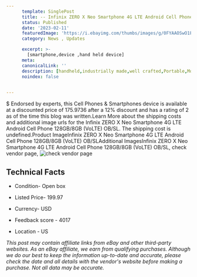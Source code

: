 ```yaml
---
      template: SinglePost
      title: -- Infinix ZERO X Neo Smartphone 4G LTE Android Cell Phone 128GB/8GB (VoLTE) OB/SL
      status: Published
      date: '2023-02-11'
      featuredImage: 'https://i.ebayimg.com/thumbs/images/g/0FYAAOSwO1FiAVuZ/s-l225.jpg'
      category: News , Updates

      excerpt: >-
        [smartphone,device ,hand held device]
      meta:
      canonicalLink: ''
      description: [handheld,industrially made,well crafted,Portable,Mobile,Compact,Convenient,Lightweight,Maneuverable,Man-portable,Miniature,Carriable,Hand-held,Light,Holdable,Transportable,Mobile device,Pocket-sized,On-the-go,Wireless,Cordless,Compact size,Convenient size, smartphone,device ,hand held device]
      noindex: false

        
---
```

$
    Endorsed by experts, this Cell Phones & Smartphones device is available at a discounted price of 175.9736 after a 12% discount and has a rating of 2 as of the time this blog was written.Learn More about the shipping costs and additional image urls for the Infinix ZERO X Neo Smartphone 4G LTE Android Cell Phone 128GB/8GB (VoLTE) OB/SL. The shipping cost is undefined.Product ImageInfinix ZERO X Neo Smartphone 4G LTE Android Cell Phone 128GB/8GB (VoLTE) OB/SLAdditional ImagesInfinix ZERO X Neo Smartphone 4G LTE Android Cell Phone 128GB/8GB (VoLTE) OB/SL, check vendor page, ![check vendor page](https://origin-galleryplus.ebayimg.com/ws/web/325493071921_2_0_1/225x225.jpg,https://origin-galleryplus.ebayimg.com/ws/web/325493071921_3_0_1/225x225.jpg,https://origin-galleryplus.ebayimg.com/ws/web/325493071921_4_0_1/225x225.jpg,https://origin-galleryplus.ebayimg.com/ws/web/325493071921_5_0_1/225x225.jpg,https://origin-galleryplus.ebayimg.com/ws/web/325493071921_6_0_1/225x225.jpg,https://origin-galleryplus.ebayimg.com/ws/web/325493071921_7_0_1/225x225.jpg,https://origin-galleryplus.ebayimg.com/ws/web/325493071921_8_0_1/225x225.jpg,https://origin-galleryplus.ebayimg.com/ws/web/325493071921_9_0_1/225x225.jpg,https://origin-galleryplus.ebayimg.com/ws/web/325493071921_10_0_1/225x225.jpg,https://origin-galleryplus.ebayimg.com/ws/web/325493071921_11_0_1/225x225.jpg,https://origin-galleryplus.ebayimg.com/ws/web/325493071921_12_0_1/225x225.jpg)
    
    

 ## Technical Facts 



     
      

 - Condition- Open box 


      

 - Listed Price- 199.97 


      

 - Currency- USD 


      

 - Feedback score - 4017 


      

 - Location - US 


      
      

 *_This post may contain affiliate links from eBay and other third-party websites. As an eBay affiliate, we earn from qualifying purchases. Although we do our best to keep the information up-to-date and accurate, please check the date and all details with the vendor's website before making a purchase. Not all data may be accurate._*



    
    
    
    
    